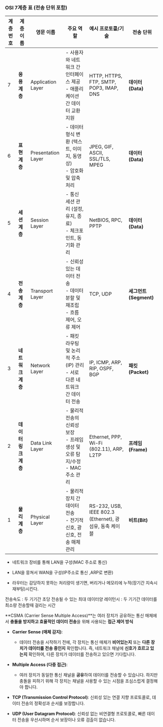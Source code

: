 ### **OSI 7계층 표 (전송 단위 포함)**

|**계층 번호**|**계층 이름**|**영문 이름**|**주요 역할**|**예시 프로토콜/기술**|**전송 단위**|
|---|---|---|---|---|---|
|7|**응용 계층**|Application Layer|- 사용자와 네트워크 간 인터페이스 제공  <br>- 애플리케이션 간 데이터 교환 지원|HTTP, HTTPS, FTP, SMTP, POP3, IMAP, DNS|**데이터(Data)**|
|6|**표현 계층**|Presentation Layer|- 데이터 형식 변환 (텍스트, 이미지, 동영상)  <br>- 암호화 및 압축 처리|JPEG, GIF, ASCII, SSL/TLS, MPEG|**데이터(Data)**|
|5|**세션 계층**|Session Layer|- 통신 세션 관리 (설정, 유지, 종료)  <br>- 체크포인트, 동기화 관리|NetBIOS, RPC, PPTP|**데이터(Data)**|
|4|**전송 계층**|Transport Layer|- 신뢰성 있는 데이터 전송  <br>- 데이터 분할 및 재조립  <br>- 흐름 제어, 오류 제어|TCP, UDP|**세그먼트(Segment)**|
|3|**네트워크 계층**|Network Layer|- 패킷 라우팅 및 논리적 주소(IP) 관리  <br>- 서로 다른 네트워크 간 데이터 전송|IP, ICMP, ARP, RIP, OSPF, BGP|**패킷(Packet)**|
|2|**데이터 링크 계층**|Data Link Layer|- 물리적 전송의 신뢰성 보장  <br>- 프레임 생성 및 오류 탐지/수정  <br>- MAC 주소 관리|Ethernet, PPP, Wi-Fi (802.11), ARP, L2TP|**프레임(Frame)**|
|1|**물리 계층**|Physical Layer|- 물리적 장치 간 데이터 전송  <br>- 전기적 신호, 광 신호, 전송 매체 관리|RS-232, USB, IEEE 802.3 (Ethernet), 광섬유, 동축 케이블|**비트(Bit)**|

- 네트워크 장비를 통해 LAN을 구성(MAC 주소로 통신)
- LAN을 뭉쳐서 WAN을 구성(IP주소로 통신 ,ARP로 변환)


- 라우터는 감당하지 못하는 처리량이 생기면, 버리거나 메모리에 누적(장기간 지속시 재부팅)시킨다.

전송속도 : 두 기기간 초당 전송될 수 있는 최대 데이터양
레이턴시 : 두 기기간 데이터를 최소량 전송할때 걸리는 시간


**CSMA (Carrier Sense Multiple Access)**는 여러 장치가 공유하는 통신 매체에서 **충돌을 방지하고 효율적인 데이터 전송**을 위해 사용되는 **접근 제어 방식**

- **Carrier Sense (매체 감지)**:
    - 데이터 전송을 시작하기 전에, 각 장치는 통신 매체가 **비어있는지** 또는 **다른 장치가 데이터를 전송 중인지** 확인합니다. 즉, 네트워크 채널에 **신호가 흐르고 있는지** 확인하여, 다른 장치가 데이터를 전송하고 있으면 기다립니다.
- **Multiple Access (다중 접근)**:
    - 여러 장치가 동일한 통신 채널을 **공유**하여 데이터를 전송할 수 있습니다. 하지만 충돌을 피하기 위해 각 장치는 채널을 사용할 수 있는 시점을 조심스럽게 결정해야 합니다.



- **TCP (Transmission Control Protocol)**: 신뢰성 있는 연결 지향 프로토콜로, 데이터 전송의 정확성과 순서를 보장합니다.
- **UDP (User Datagram Protocol)**: 신뢰성 없는 비연결형 프로토콜로, 빠른 데이터 전송을 우선시하며 순서 보장이나 오류 검출이 없습니다.

